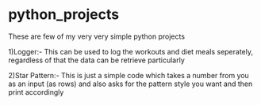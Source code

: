 # python_projects
These are few of my very very simple python projects

1)Logger:- This can be used to log the workouts and diet meals seperately, regardless of that the data can be retrieve particularly

2)Star Pattern:- This is just a simple code which takes a number from you as an input (as rows) and also asks for the pattern style you want and then print accordingly
